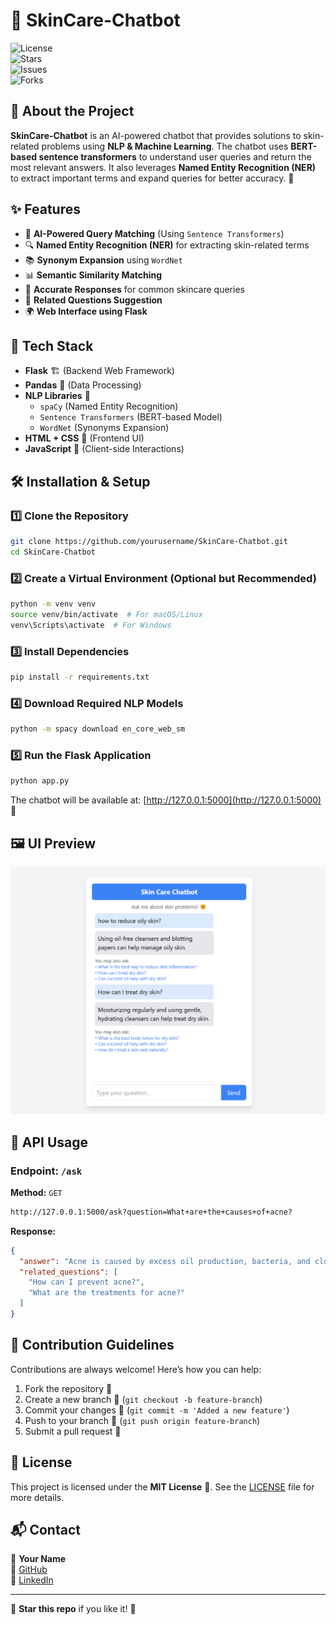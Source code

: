 # 🌿 SkinCare-Chatbot

![License](https://img.shields.io/github/license/JiteshShelke/SkinCare-Chatbot?color=blue)  
![Stars](https://img.shields.io/github/stars/JiteshShelke/SkinCare-Chatbot?style=social)  
![Issues](https://img.shields.io/github/issues/JiteshShelke/SkinCare-Chatbot)  
![Forks](https://img.shields.io/github/forks/JiteshShelke/SkinCare-Chatbot?style=social)  


## 🏥 About the Project
**SkinCare-Chatbot** is an AI-powered chatbot that provides solutions to skin-related problems using **NLP & Machine Learning**. The chatbot uses **BERT-based sentence transformers** to understand user queries and return the most relevant answers. It also leverages **Named Entity Recognition (NER)** to extract important terms and expand queries for better accuracy. 🚀

## ✨ Features
- 🤖 **AI-Powered Query Matching** (Using `Sentence Transformers`)
- 🔍 **Named Entity Recognition (NER)** for extracting skin-related terms
- 📚 **Synonym Expansion** using `WordNet`
- 📊 **Semantic Similarity Matching**
- 🏥 **Accurate Responses** for common skincare queries
- 📌 **Related Questions Suggestion**
- 🌍 **Web Interface using Flask**

## 🚀 Tech Stack
- **Flask** 🏗️ (Backend Web Framework)
- **Pandas** 🐼 (Data Processing)
- **NLP Libraries** 🧠
  - `spaCy` (Named Entity Recognition)
  - `Sentence Transformers` (BERT-based Model)
  - `WordNet` (Synonyms Expansion)
- **HTML + CSS** 🎨 (Frontend UI)
- **JavaScript** 📝 (Client-side Interactions)

## 🛠 Installation & Setup
### 1️⃣ Clone the Repository
```sh
git clone https://github.com/yourusername/SkinCare-Chatbot.git
cd SkinCare-Chatbot
```

### 2️⃣ Create a Virtual Environment (Optional but Recommended)
```sh
python -m venv venv
source venv/bin/activate  # For macOS/Linux
venv\Scripts\activate  # For Windows
```

### 3️⃣ Install Dependencies
```sh
pip install -r requirements.txt
```

### 4️⃣ Download Required NLP Models
```sh
python -m spacy download en_core_web_sm
```

### 5️⃣ Run the Flask Application
```sh
python app.py
```

The chatbot will be available at: [http://127.0.0.1:5000](http://127.0.0.1:5000) 🚀

## 🖼 UI Preview
![Chatbot UI](./images/2.png)


## 📌 API Usage
### Endpoint: `/ask`
**Method:** `GET`
```sh
http://127.0.0.1:5000/ask?question=What+are+the+causes+of+acne?
```
**Response:**
```json
{
  "answer": "Acne is caused by excess oil production, bacteria, and clogged hair follicles.",
  "related_questions": [
    "How can I prevent acne?",
    "What are the treatments for acne?"
  ]
}
```

## 🤝 Contribution Guidelines
Contributions are always welcome! Here’s how you can help:
1. Fork the repository 🍴
2. Create a new branch 🔀 (`git checkout -b feature-branch`)
3. Commit your changes 💾 (`git commit -m 'Added a new feature'`)
4. Push to your branch 🚀 (`git push origin feature-branch`)
5. Submit a pull request 📌

## 📜 License
This project is licensed under the **MIT License** 📜. See the [LICENSE](LICENSE) file for more details.

## 📬 Contact
📩 **Your Name**  
🔗 [GitHub](https://github.com/JiteshShelke/Jtxmaster)  
🔗 [LinkedIn](https://www.linkedin.com/in/jitesh-shelke-702745286/)  

---
🌟 **Star this repo** if you like it! 🚀

